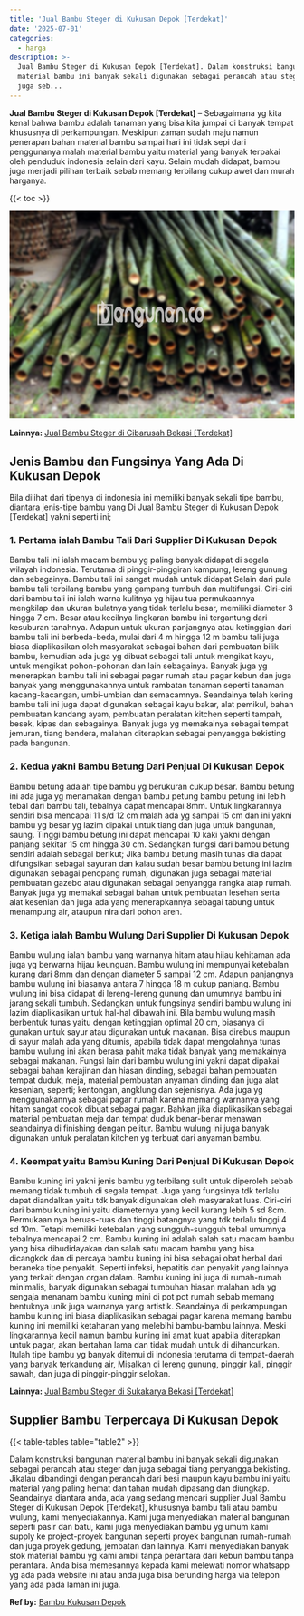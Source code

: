 ```yaml
---
title: 'Jual Bambu Steger di Kukusan Depok [Terdekat]'
date: '2025-07-01'
categories:
  - harga
description: >-
  Jual Bambu Steger di Kukusan Depok [Terdekat]. Dalam konstruksi bangunan
  material bambu ini banyak sekali digunakan sebagai perancah atau steger dan
  juga seb...
---
```


**Jual Bambu Steger di Kukusan Depok \[Terdekat\]** – Sebagaimana yg kita kenal bahwa bambu adalah tanaman yang bisa kita jumpai di banyak tempat khususnya di perkampungan. Meskipun zaman sudah maju namun penerapan bahan material bambu sampai hari ini tidak sepi dari penggunanya malah material bambu yaitu material yang banyak terpakai oleh penduduk indonesia selain dari kayu. Selain mudah didapat, bambu juga menjadi pilihan terbaik sebab memang terbilang cukup awet dan murah harganya.

{{< toc >}}

![Jual Bambu Steger di Kukusan Depok [Terdekat]](/images/jual-bambu-tali-09.png)

**Lainnya:** [Jual Bambu Steger di Cibarusah Bekasi \[Terdekat\]](https://bambu.bangunan.co/jual-bambu-steger-di-cibarusah-bekasi-terdekat/)

## Jenis Bambu dan Fungsinya Yang Ada Di Kukusan Depok

Bila dilihat dari tipenya di indonesia ini memiliki banyak sekali tipe bambu, diantara jenis-tipe bambu yang Di Jual Bambu Steger di Kukusan Depok \[Terdekat\] yakni seperti ini;

### 1\. Pertama ialah Bambu Tali Dari Supplier Di Kukusan Depok

Bambu tali ini ialah macam bambu yg paling banyak didapat di segala wilayah indonesia. Terutama di pinggir-pinggiran kampung, lereng gunung dan sebagainya. Bambu tali ini sangat mudah untuk didapat Selain dari pula bambu tali terbilang bambu yang gampang tumbuh dan multifungsi. Ciri-ciri dari bambu tali ini ialah warna kulitnya yg hijau tua permukaannya mengkilap dan ukuran bulatnya yang tidak terlalu besar, memiliki diameter 3 hingga 7 cm. Besar atau kecilnya lingkaran bambu ini tergantung dari kesuburan tanahnya. Adapun untuk ukuran panjangnya atau ketinggian dari bambu tali ini berbeda-beda, mulai dari 4 m hingga 12 m bambu tali juga biasa diaplikasikan oleh masyarakat sebagai bahan dari pembuatan bilik bambu, kemudian ada juga yg dibuat sebagai tali untuk mengikat kayu, untuk mengikat pohon-pohonan dan lain sebagainya. Banyak juga yg menerapkan bambu tali ini sebagai pagar rumah atau pagar kebun dan juga banyak yang menggunakannya untuk rambatan tanaman seperti tanaman kacang-kacangan, umbi-umbian dan semacamnya. Seandainya telah kering bambu tali ini juga dapat digunakan sebagai kayu bakar, alat pemikul, bahan pembuatan kandang ayam, pembuatan peralatan kitchen seperti tampah, besek, kipas dan sebagainya. Banyak juga yg memakainya sebagai tempat jemuran, tiang bendera, malahan diterapkan sebagai penyangga bekisting pada bangunan.

### 2\. Kedua yakni Bambu Betung Dari Penjual Di Kukusan Depok

Bambu betung adalah tipe bambu yg berukuran cukup besar. Bambu betung ini ada juga yg menamakan dengan bambu petung bambu petung ini lebih tebal dari bambu tali, tebalnya dapat mencapai 8mm. Untuk lingkarannya sendiri bisa mencapai 11 s/d 12 cm malah ada yg sampai 15 cm dan ini yakni bambu yg besar yg lazim dipakai untuk tiang dan juga untuk bangunan, saung. Tinggi bambu betung ini dapat mencapai 10 kaki yakni dengan panjang sekitar 15 cm hingga 30 cm. Sedangkan fungsi dari bambu betung sendiri adalah sebagai berikut; Jika bambu betung masih tunas dia dapat difungsikan sebagai sayuran dan kalau sudah besar bambu betung ini lazim digunakan sebagai penopang rumah, digunakan juga sebagai material pembuatan gazebo atau digunakan sebagai penyangga rangka atap rumah. Banyak juga yg memakai sebagai bahan untuk pembuatan lesehan serta alat kesenian dan juga ada yang menerapkannya sebagai tabung untuk menampung air, ataupun nira dari pohon aren.

### 3\. Ketiga ialah Bambu Wulung Dari Supplier Di Kukusan Depok

Bambu wulung ialah bambu yang warnanya hitam atau hijau kehitaman ada juga yg berwarna hijau keunguan. Bambu wulung ini mempunyai ketebalan kurang dari 8mm dan dengan diameter 5 sampai 12 cm. Adapun panjangnya bambu wulung ini biasanya antara 7 hingga 18 m cukup panjang. Bambu wulung ini bisa didapat di lereng-lereng gunung dan umumnya bambu ini jarang sekali tumbuh. Sedangkan untuk fungsinya sendiri bambu wulung ini lazim diaplikasikan untuk hal-hal dibawah ini. Bila bambu wulung masih berbentuk tunas yaitu dengan ketinggian optimal 20 cm, biasanya di gunakan untuk sayur atau digunakan untuk makanan. Bisa direbus maupun di sayur malah ada yang ditumis, apabila tidak dapat mengolahnya tunas bambu wulung ini akan berasa pahit maka tidak banyak yang memakainya sebagai makanan. Fungsi lain dari bambu wulung ini yakni dapat dipakai sebagai bahan kerajinan dan hiasan dinding, sebagai bahan pembuatan tempat duduk, meja, material pembuatan anyaman dinding dan juga alat kesenian, seperti; kentongan, angklung dan sejenisnya. Ada juga yg menggunakannya sebagai pagar rumah karena memang warnanya yang hitam sangat cocok dibuat sebagai pagar. Bahkan jika diaplikasikan sebagai material pembuatan meja dan tempat duduk benar-benar menawan seandainya di finishing dengan pelitur. Bambu wulung ini juga banyak digunakan untuk peralatan kitchen yg terbuat dari anyaman bambu.

### 4\. Keempat yaitu Bambu Kuning Dari Penjual Di Kukusan Depok

Bambu kuning ini yakni jenis bambu yg terbilang sulit untuk diperoleh sebab memang tidak tumbuh di segala tempat. Juga yang fungsinya tdk terlalu dapat diandalkan yaitu tdk banyak digunakan oleh masyarakat luas. Ciri-ciri dari bambu kuning ini yaitu diameternya yang kecil kurang lebih 5 sd 8cm. Permukaan nya beruas-ruas dan tinggi batangnya yang tdk terlalu tinggi 4 sd 10m. Tetapi memiliki ketebalan yang sungguh-sungguh tebal umumnya tebalnya mencapai 2 cm. Bambu kuning ini adalah salah satu macam bambu yang bisa dibudidayakan dan salah satu macam bambu yang bisa dicangkok dan di percaya bambu kuning ini bisa sebagai obat herbal dari beraneka tipe penyakit. Seperti infeksi, hepatitis dan penyakit yang lainnya yang terkait dengan organ dalam. Bambu kuning ini juga di rumah-rumah minimalis, banyak digunakan sebagai tumbuhan hiasan malahan ada yg sengaja menanam bambu kuning mini di pot pot rumah sebab memang bentuknya unik juga warnanya yang artistik. Seandainya di perkampungan bambu kuning ini biasa diaplikasikan sebagai pagar karena memang bambu kuning ini memiliki ketahanan yang melebihi bambu-bambu lainnya. Meski lingkarannya kecil namun bambu kuning ini amat kuat apabila diterapkan untuk pagar, akan bertahan lama dan tidak mudah untuk di dihancurkan. Itulah tipe bambu yg banyak ditemui di indonesia terutama di tempat-daerah yang banyak terkandung air, Misalkan di lereng gunung, pinggir kali, pinggir sawah, dan juga di pinggir-pinggir selokan.

**Lainnya:** [Jual Bambu Steger di Sukakarya Bekasi \[Terdekat\]](https://bambu.bangunan.co/jual-bambu-steger-di-sukakarya-bekasi-terdekat/)

## Supplier Bambu Terpercaya Di Kukusan Depok

{{< table-tables table="table2" >}}

Dalam konstruksi bangunan material bambu ini banyak sekali digunakan sebagai perancah atau steger dan juga sebagai tiang penyangga bekisting. Jikalau dibandingi dengan perancah dari besi maupun kayu bambu ini yaitu material yang paling hemat dan tahan mudah dipasang dan diungkap. Seandainya diantara anda, ada yang sedang mencari supplier Jual Bambu Steger di Kukusan Depok \[Terdekat\], khususnya bambu tali atau bambu wulung, kami menyediakannya. Kami juga menyediakan material bangunan seperti pasir dan batu, kami juga menyediakan bambu yg umum kami supply ke project-proyek bangunan seperti proyek bangunan rumah-rumah dan juga proyek gedung, jembatan dan lainnya. Kami menyediakan banyak stok material bambu yg kami ambil tanpa perantara dari kebun bambu tanpa perantara. Anda bisa memesannya kepada kami melewati nomor whatsapp yg ada pada website ini atau anda juga bisa berunding harga via telepon yang ada pada laman ini juga.

**Ref by:** [Bambu Kukusan Depok](https://id.wikipedia.org/wiki/Bambu)
